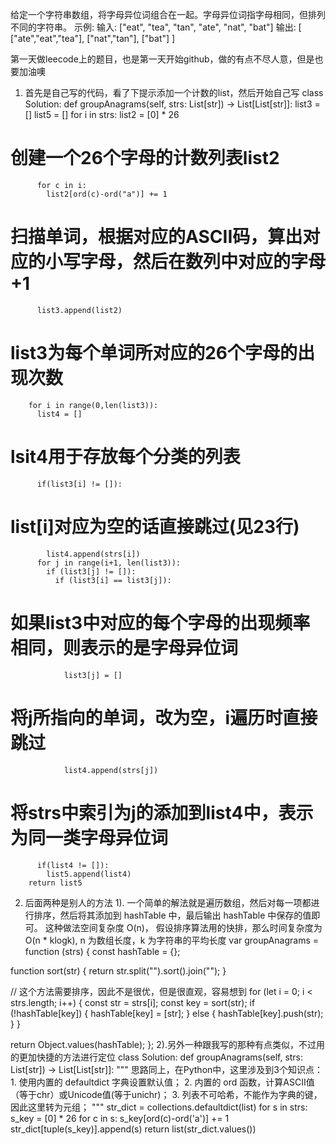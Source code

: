 给定一个字符串数组，将字母异位词组合在一起。字母异位词指字母相同，但排列不同的字符串。
示例:
输入: ["eat", "tea", "tan", "ate", "nat", "bat"]
输出:
[
  ["ate","eat","tea"],
  ["nat","tan"],
  ["bat"]
]

第一天做leecode上的题目，也是第一天开始github，做的有点不尽人意，但是也要加油噢
1. 首先是自己写的代码，看了下提示添加一个计数的list，然后开始自己写
class Solution:
    def groupAnagrams(self, strs: List[str]) -> List[List[str]]:
        list3 = []
        list5 = []
        for i in strs:
          list2 = [0] * 26
#         创建一个26个字母的计数列表list2  
          for c in i:
            list2[ord(c)-ord("a")] += 1 
#         扫描单词，根据对应的ASCII码，算出对应的小写字母，然后在数列中对应的字母+1
          list3.append(list2)
#         list3为每个单词所对应的26个字母的出现次数
        for i in range(0,len(list3)):
          list4 = []
#         lsit4用于存放每个分类的列表
          if(list3[i] != []):
#           list[i]对应为空的话直接跳过(见23行)
            list4.append(strs[i])
          for j in range(i+1, len(list3)):
            if (list3[j] != []):   
              if (list3[i] == list3[j]):
#               如果list3中对应的每个字母的出现频率相同，则表示的是字母异位词     
                list3[j] = []
#               将j所指向的单词，改为空，i遍历时直接跳过
                list4.append(strs[j])
#               将strs中索引为j的添加到list4中，表示为同一类字母异位词
          if(list4 != []):
            list5.append(list4)
        return list5
2. 后面两种是别人的方法
1). 一个简单的解法就是遍历数组，然后对每一项都进行排序，然后将其添加到 hashTable 中，最后输出 hashTable 中保存的值即可。
这种做法空间复杂度 O(n)， 假设排序算法用的快排，那么时间复杂度为 O(n * klogk), n 为数组长度，k 为字符串的平均长度
var groupAnagrams = function (strs) {
  const hashTable = {};

  function sort(str) {
    return str.split("").sort().join("");
  }

  // 这个方法需要排序，因此不是很优，但是很直观，容易想到
  for (let i = 0; i < strs.length; i++) {
    const str = strs[i];
    const key = sort(str);
    if (!hashTable[key]) {
      hashTable[key] = [str];
    } else {
      hashTable[key].push(str);
    }
  }

  return Object.values(hashTable);
};
2).另外一种跟我写的那种有点类似，不过用的更加快捷的方法进行定位
class Solution:
    def groupAnagrams(self, strs: List[str]) -> List[List[str]]:
        """
        思路同上，在Python中，这里涉及到3个知识点：
        1. 使用内置的 defaultdict 字典设置默认值；
        2. 内置的 ord 函数，计算ASCII值（等于chr）或Unicode值(等于unichr)；
        3. 列表不可哈希，不能作为字典的键，因此这里转为元组；
        """
        str_dict = collections.defaultdict(list)
        for s in strs:
          s_key = [0] * 26
          for c in s:
            s_key[ord(c)-ord('a')] += 1
          str_dict[tuple(s_key)].append(s)
        return list(str_dict.values())

